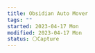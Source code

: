 ```yaml
---
title: Obsidian Auto Mover
tags: ""
started: 2023-04-17 Mon
modified: 2023-04-17 Mon
status: ⚪Capture
---
```


